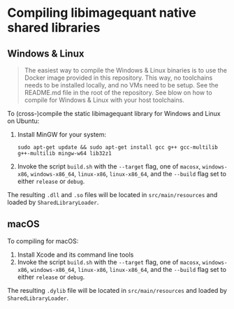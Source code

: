 # Compiling libimagequant native shared libraries

## Windows & Linux

> The easiest way to compile the Windows & Linux binaries is to use the Docker image provided in this repository. This way, no toolchains needs to be installed locally, and no VMs need to be setup. See the README.md file in the root of the repository. See blow on how to compile for Windows & Linux with your host toolchains.

To (cross-)compile the static libimagequant library for Windows and Linux on Ubuntu:
1. Install MinGW for your system:
	```
	sudo apt-get update && sudo apt-get install gcc g++ gcc-multilib g++-multilib mingw-w64 lib32z1
	```
2. Invoke the script `build.sh` with the `--target` flag, one of `macosx`, `windows-x86`, `windows-x86_64`, `linux-x86`, `linux-x86_64`, and the `--build` flag set to either `release` or `debug`.

The resulting `.dll` and `.so` files will be located in `src/main/resources` and loaded by `SharedLibraryLoader`.

## macOS
To compiling for macOS:
1. Install Xcode and its command line tools
2. Invoke the script `build.sh` with the `--target` flag, one of `macosx`, `windows-x86`, `windows-x86_64`, `linux-x86`, `linux-x86_64`, and the `--build` flag set to either `release` or `debug`.

The resulting `.dylib` file will be located in `src/main/resources` and loaded by `SharedLibraryLoader`.
